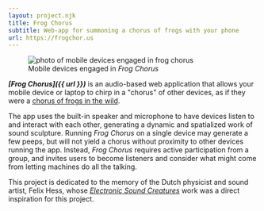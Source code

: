 ```yaml
---
layout: project.njk
title: Frog Chorus
subtitle: Web-app for summoning a chorus of frogs with your phone
url: https://frogchor.us
---
```

<!-- ## {{ subtitle }} -->

<figure class="figure-medium">
  <!-- <img src="https://reubenson-portfolio.s3.us-east-1.amazonaws.com/assets/projects/frog-chorus.gif" alt="screen capture of frog chorus app"> -->
  <img src="https://reubenson-portfolio.s3.us-east-1.amazonaws.com/assets/projects/frog-chorus-devices.jpg" alt="photo of mobile devices engaged in frog chorus">
  <figcaption>Mobile devices engaged in <em>Frog Chorus</em></figcaption>
</figure>

_**[Frog Chorus]({{ url }})**_ is an audio-based web application that allows your mobile device or laptop to chirp in a "chorus" of other devices, as if they were a [chorus of frogs in the wild](https://www.youtube.com/watch?v=aPAchkz76c8). 

The app uses the built-in speaker and microphone to have devices listen to and interact with each other, generating a dynamic and spatialized work of sound sculpture. Running _Frog Chorus_ on a single device may generate a few peeps, but will not yield a chorus without proximity to other devices running the app. Instead, _Frog Chorus_ requires active participation from a group, and invites users to become listeners and consider what might come from letting machines do all the talking.

This project is dedicated to the memory of the Dutch physicist and sound artist, Felix Hess, whose _[Electronic Sound Creatures](https://isea-archives.siggraph.org/art-events/electronic-sound-creatures-by-felix-hess/)_ work was a direct inspiration for this project. 


